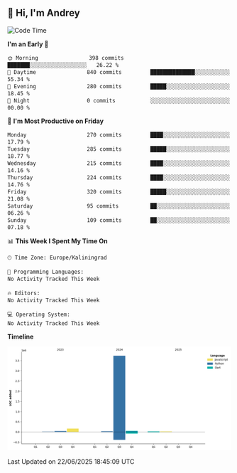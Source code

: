 ## 👋 Hi, I'm Andrey

<!--START_SECTION:waka-->
![Code Time](http://img.shields.io/badge/Code%20Time-874%20hrs%2027%20mins-blue)

**I'm an Early 🐤** 

```text
🌞 Morning                398 commits         ███████░░░░░░░░░░░░░░░░░░   26.22 % 
🌆 Daytime                840 commits         ██████████████░░░░░░░░░░░   55.34 % 
🌃 Evening                280 commits         █████░░░░░░░░░░░░░░░░░░░░   18.45 % 
🌙 Night                  0 commits           ░░░░░░░░░░░░░░░░░░░░░░░░░   00.00 % 
```
📅 **I'm Most Productive on Friday** 

```text
Monday                   270 commits         ████░░░░░░░░░░░░░░░░░░░░░   17.79 % 
Tuesday                  285 commits         █████░░░░░░░░░░░░░░░░░░░░   18.77 % 
Wednesday                215 commits         ████░░░░░░░░░░░░░░░░░░░░░   14.16 % 
Thursday                 224 commits         ████░░░░░░░░░░░░░░░░░░░░░   14.76 % 
Friday                   320 commits         █████░░░░░░░░░░░░░░░░░░░░   21.08 % 
Saturday                 95 commits          ██░░░░░░░░░░░░░░░░░░░░░░░   06.26 % 
Sunday                   109 commits         ██░░░░░░░░░░░░░░░░░░░░░░░   07.18 % 
```


📊 **This Week I Spent My Time On** 

```text
🕑︎ Time Zone: Europe/Kaliningrad

💬 Programming Languages: 
No Activity Tracked This Week

🔥 Editors: 
No Activity Tracked This Week

💻 Operating System: 
No Activity Tracked This Week
```

**Timeline**

![Lines of Code chart](https://raw.githubusercontent.com/Mist3s/Mist3s/main/assets/bar_graph.png)


 Last Updated on 22/06/2025 18:45:09 UTC
<!--END_SECTION:waka-->

